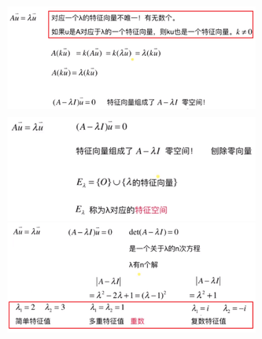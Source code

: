 
![](../photo/Pasted%20image%2020240308165320.png)

![](../photo/Pasted%20image%2020240308165139.png)
![](../photo/Pasted%20image%2020240308165214.png)